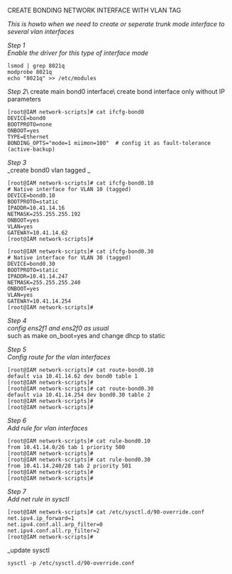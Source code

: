 
CREATE BONDING NETWORK INTERFACE WITH VLAN TAG

_This is howto when we need to create or seperate trunk mode interface to several vlan interfaces_


_Step 1_\
_Enable the driver for this type of interface mode_

```
lsmod | grep 8021q
modprobe 8021q
echo "8021q" >> /etc/modules
```



_Step 2_\ 
create main bond0 interface\ 
create bond interface only without IP parameters
```
[root@IAM network-scripts]# cat ifcfg-bond0
DEVICE=bond0
BOOTPROTO=none
ONBOOT=yes
TYPE=Ethernet
BONDING_OPTS="mode=1 miimon=100"  # config it as fault-tolerance (active-backup)
```


_Step 3_\
_create bond0 vlan tagged _
```
[root@IAM network-scripts]# cat ifcfg-bond0.10
# Native interface for VLAN 10 (tagged)
DEVICE=bond0.10
BOOTPROTO=static
IPADDR=10.41.14.16
NETMASK=255.255.255.192
ONBOOT=yes
VLAN=yes
GATEWAY=10.41.14.62
[root@IAM network-scripts]#
```

```
[root@IAM network-scripts]# cat ifcfg-bond0.30
# Native interface for VLAN 30 (tagged)
DEVICE=bond0.30
BOOTPROTO=static
IPADDR=10.41.14.247
NETMASK=255.255.255.240
ONBOOT=yes
VLAN=yes
GATEWAY=10.41.14.254
[root@IAM network-scripts]#
```

_Step 4_\
_config ens2f1 and ens2f0 as usual_\
such as make on_boot=yes and change dhcp to static

_Step 5_\
_Config route for the vlan interfaces_
```
[root@IAM network-scripts]# cat route-bond0.10
default via 10.41.14.62 dev bond0 table 1
[root@IAM network-scripts]#
[root@IAM network-scripts]# cat route-bond0.30
default via 10.41.14.254 dev bond0.30 table 2
[root@IAM network-scripts]#
[root@IAM network-scripts]#
```

_Step 6_\
_Add rule for vlan interfaces_
```
[root@IAM network-scripts]# cat rule-bond0.10
from 10.41.14.0/26 tab 1 priority 500
[root@IAM network-scripts]#
[root@IAM network-scripts]# cat rule-bond0.30
from 10.41.14.240/28 tab 2 priority 501
[root@IAM network-scripts]#
[root@IAM network-scripts]#
```

_Step 7_\
_Add net rule in sysctl_
```
[root@IAM network-scripts]# cat /etc/sysctl.d/90-override.conf
net.ipv4.ip_forward=1
net.ipv4.conf.all.arp_filter=0
net.ipv4.conf.all.rp_filter=2
[root@IAM network-scripts]#
```

_update sysctl
```
sysctl -p /etc/sysctl.d/90-override.conf
```
